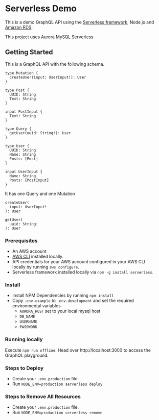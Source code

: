 # Serverless Demo

This is a demo GraphQL API using the 
[Serverless framework](https://serverless.com/framework/), Node.js and 
[Amazon RDS](https://aws.amazon.com/rds/).

This project uses Aurora MySQL Serverless

## Getting Started

This is a GraphQL API with the following schema.

```
type Mutation {
  createUser(input: UserInput!): User
}

type Post {
  UUID: String
  Text: String
}

input PostInput {
  Text: String
}

type Query {
  getUser(uuid: String!): User
}

type User {
  UUID: String
  Name: String
  Posts: [Post]
}

input UserInput {
  Name: String
  Posts: [PostInput]
}
```

It has one Query and one Mutation

```
createUser(
  input: UserInput!
): User

getUser(
  uuid: String!
): User
```

### Prerequisites

* An AWS account
* [AWS CLI](https://aws.amazon.com/cli/) installed locally.
* API credentials for your AWS account configured in your AWS CLI locally by running `aws configure`.
* Serverless framework installed locally via `npm -g install serverless`.

### Install

* Install NPM Dependencies by running `npm install`
* Copy `.env.example` to `.env.development` and set the required environmental variables
  * `AURORA_HOST` set to your local mysql host 
  * `DB_NAME`
  * `USERNAME`
  * `PASSWORD` 

### Running locally

Execute `npm run offline`. 
Head over http://localhost:3000 to access the GraphQL playground.

### Steps to Deploy

* Create your `.env.production` file.
* Run `NODE_ENV=production serverless deploy`

### Steps to Remove All Resources

* Create your `.env.production` file.
* Run `NODE_ENV=production serverless remove`
